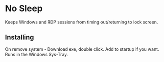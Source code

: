 # No Sleep
Keeps Windows and RDP sessions from timing out/returning to lock screen. 

## Installing
On remove system - Download exe, double click. Add to startup if you want. Runs in the Windows Sys-Tray. 

